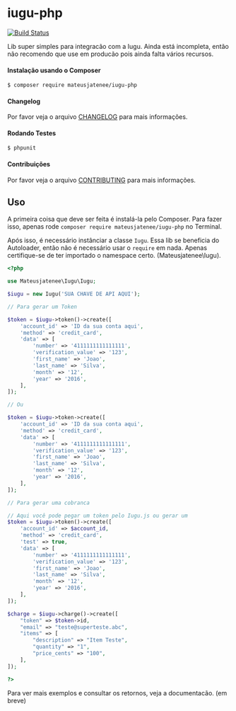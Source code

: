 iugu-php  
================
[![Build Status](https://travis-ci.org/mateusjatenee/iugu-php.svg?branch=master)](https://travis-ci.org/mateusjatenee/iugu-php)



Lib super simples para integracão com a Iugu. Ainda está incompleta, então não recomendo que use em producão pois ainda falta vários recursos.  

#### Instalação usando o Composer
``` bash
$ composer require mateusjatenee/iugu-php
```

#### Changelog
Por favor veja o arquivo [CHANGELOG](CHANGELOG.md) para mais informações.

#### Rodando Testes
``` bash
$ phpunit
```

#### Contribuições
Por favor veja o arquivo [CONTRIBUTING](CONTRIBUTING.md) para mais informações.

## Uso  

A primeira coisa que deve ser feita é instalá-la pelo Composer. Para fazer isso, apenas rode `composer require mateusjatenee/iugu-php` no Terminal.  

Após isso, é necessário instânciar a classe `Iugu`. Essa lib se beneficia do Autoloader, então não é necessário usar o `require` em nada. Apenas certifique-se de ter importado o namespace certo.  (Mateusjatenee\Iugu).

```php
<?php 

use Mateusjatenee\Iugu\Iugu;

$iugu = new Iugu('SUA CHAVE DE API AQUI');

// Para gerar um Token  

$token = $iugu->token()->create([
    'account_id' => 'ID da sua conta aqui',
    'method' => 'credit_card',
    'data' => [
        'number' => '4111111111111111',
        'verification_value' => '123',
        'first_name' => 'Joao',
        'last_name' => 'Silva',
        'month' => '12',
        'year' => '2016',
    ],
]);

// Ou  

$token = $iugu->token->create([
    'account_id' => 'ID da sua conta aqui',
    'method' => 'credit_card',
    'data' => [
        'number' => '4111111111111111',
        'verification_value' => '123',
        'first_name' => 'Joao',
        'last_name' => 'Silva',
        'month' => '12',
        'year' => '2016',
    ],
]);

// Para gerar uma cobranca 

// Aqui você pode pegar um token pelo Iugu.js ou gerar um
$token = $iugu->token()->create([
    'account_id' => $account_id,
    'method' => 'credit_card',
    'test' => true,
    'data' => [
        'number' => '4111111111111111',
        'verification_value' => '123',
        'first_name' => 'Joao',
        'last_name' => 'Silva',
        'month' => '12',
        'year' => '2016',
    ],
]);

$charge = $iugu->charge()->create([
    "token" => $token->id,
    "email" => "teste@superteste.abc",
    "items" => [
        "description" => "Item Teste",
        "quantity" => "1",
        "price_cents" => "100",
    ],
]);

?>
```

Para ver mais exemplos e consultar os retornos, veja a documentacão. (em breve)


